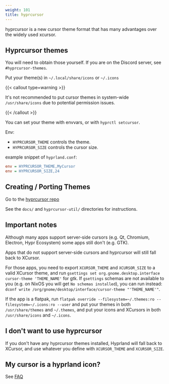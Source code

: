 ```yaml
---
weight: 101
title: hyprcursor
---
```

hyprcursor is a new cursor theme format that has many advantages
over the widely used xcursor.

## Hyprcursor themes

You will need to obtain those yourself. If you are on the Discord server, see
`#hyprcursor-themes`.

Put your theme(s) in `~/.local/share/icons` or `~/.icons`

{{< callout type=warning >}}

It's not recommended to put cursor themes in system-wide `/usr/share/icons` due
to potential permission issues.

{{< /callout >}}

You can set your theme with envvars, or with `hyprctl setcursor`.

Env:
 - `HYPRCURSOR_THEME` controls the theme.
 - `HYPRCURSOR_SIZE` controls the cursor size.

example snippet of `hyprland.conf`:

```ini
env = HYPRCURSOR_THEME,MyCursor
env = HYPRCURSOR_SIZE,24
```

## Creating / Porting Themes

Go to the [hyprcursor repo](https://github.com/hyprwm/hyprcursor)

See the `docs/` and `hyprcursor-util/` directories for instructions.

## Important notes

Although many apps support server-side cursors (e.g. Qt, Chromium, Electron,
Hypr Ecosystem) some apps still don't (e.g. GTK).

Apps that do not support server-side cursors and hyprcursor will still fall back
to XCursor.

For those apps, you need to export `XCURSOR_THEME` and `XCURSOR_SIZE` to a valid
XCursor theme, and run `gsettings set org.gnome.desktop.interface cursor-theme
'THEME_NAME'` for gtk. If `gsettings` schemas are not available to you (e.g. on
NixOS you will get `No schemas installed`), you can run instead: `dconf write
/org/gnome/desktop/interface/cursor-theme "'THEME_NAME'"`.

If the app is a flatpak, run `flatpak override --filesystem=~/.themes:ro
--filesystem=~/.icons:ro --user` and put your themes in both `/usr/share/themes`
and `~/.themes`, and put your icons and XCursors in both `/usr/share/icons`
and `~/.icons`.

## I don't want to use hyprcursor

If you don't have any hyprcursor themes installed, Hyprland will fall back to XCursor, and use
whatever you define with `XCURSOR_THEME` and `XCURSOR_SIZE`.

## My cursor is a hyprland icon?

See [FAQ](../../FAQ)
